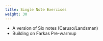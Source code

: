```yaml
---
title: Single Note Exercises
weight: 30
---
```


- A version of Six notes (Caruso/Landsman)
- Building on Farkas Pre-warmup

